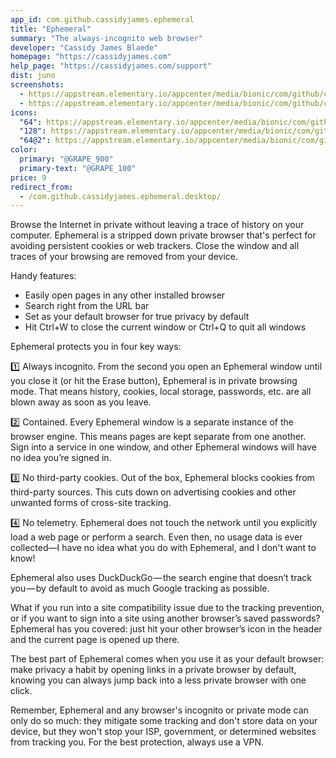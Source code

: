 ```yaml
---
app_id: com.github.cassidyjames.ephemeral
title: "Ephemeral"
summary: "The always-incognito web browser"
developer: "Cassidy James Blaede"
homepage: "https://cassidyjames.com"
help_page: "https://cassidyjames.com/support"
dist: juno
screenshots:
  - https://appstream.elementary.io/appcenter/media/bionic/com/github/cassidyjames.ephemeral/F9AA64A825CD974D211AF93D368DBE61/screenshots/image-1_orig.png
  - https://appstream.elementary.io/appcenter/media/bionic/com/github/cassidyjames.ephemeral/F9AA64A825CD974D211AF93D368DBE61/screenshots/image-2_orig.png
icons:
  "64": https://appstream.elementary.io/appcenter/media/bionic/com/github/cassidyjames.ephemeral/F9AA64A825CD974D211AF93D368DBE61/icons/64x64/com.github.cassidyjames.ephemeral_com.github.cassidyjames.ephemeral.png
  "128": https://appstream.elementary.io/appcenter/media/bionic/com/github/cassidyjames.ephemeral/F9AA64A825CD974D211AF93D368DBE61/icons/128x128/com.github.cassidyjames.ephemeral_com.github.cassidyjames.ephemeral.png
  "64@2": https://appstream.elementary.io/appcenter/media/bionic/com/github/cassidyjames.ephemeral/F9AA64A825CD974D211AF93D368DBE61/icons/64x64@2/com.github.cassidyjames.ephemeral_com.github.cassidyjames.ephemeral.png
color:
  primary: "@GRAPE_900"
  primary-text: "@GRAPE_100"
price: 9
redirect_from:
  - /com.github.cassidyjames.ephemeral.desktop/
---
```


<p>Browse the Internet in private without leaving a trace of history on your computer. Ephemeral is a stripped down private browser that&apos;s perfect for avoiding persistent cookies or web trackers. Close the window and all traces of your browsing are removed from your device.</p>
<p>Handy features:</p>
<ul>
  <li>Easily open pages in any other installed browser</li>
  <li>Search right from the URL bar</li>
  <li>Set as your default browser for true privacy by default</li>
  <li>Hit Ctrl+W to close the current window or Ctrl+Q to quit all windows</li>
</ul>
<p>Ephemeral protects you in four key ways:</p>
<p>1️⃣ Always incognito. From the second you open an Ephemeral window until you close it (or hit the Erase button), Ephemeral is in private browsing mode. That means history, cookies, local storage, passwords, etc. are all blown away as soon as you leave.</p>
<p>2️⃣ Contained. Every Ephemeral window is a separate instance of the browser engine. This means pages are kept separate from one another. Sign into a service in one window, and other Ephemeral windows will have no idea you’re signed in.</p>
<p>3️⃣ No third-party cookies. Out of the box, Ephemeral blocks cookies from third-party sources. This cuts down on advertising cookies and other unwanted forms of cross-site tracking.</p>
<p>4️⃣ No telemetry. Ephemeral does not touch the network until you explicitly load a web page or perform a search. Even then, no usage data is ever collected—I have no idea what you do with Ephemeral, and I don&apos;t want to know!</p>
<p>Ephemeral also uses DuckDuckGo — the search engine that doesn’t track you — by default to avoid as much Google tracking as possible.</p>
<p>What if you run into a site compatibility issue due to the tracking prevention, or if you want to sign into a site using another browser’s saved passwords? Ephemeral has you covered: just hit your other browser’s icon in the header and the current page is opened up there.</p>
<p>The best part of Ephemeral comes when you use it as your default browser: make privacy a habit by opening links in a private browser by default, knowing you can always jump back into a less private browser with one click.</p>
<p>Remember, Ephemeral and any browser&apos;s incognito or private mode can only do so much: they mitigate some tracking and don&apos;t store data on your device, but they won&apos;t stop your ISP, government, or determined websites from tracking you. For the best protection, always use a VPN.</p>